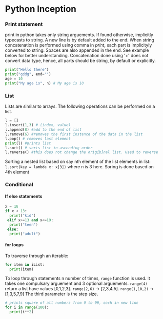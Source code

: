 # Python Inception

### Print statement
print in python takes only string arguements. If found otherwise, implicitly typecasts to string. A new line is by default 
added to the end. When string concatenation is performed using comma in *print*, each part is implicityly converted to string. 
Spaces are also appended in the end. See example below for better understanding. Concatenation done using '+' does not convert 
data type, hence, all parts should be string, by default or explicitly.
```Python
print("Hello there")
print("gddg", end='')
age = 10
print("My age is", n) # My age is 10
```

### List
Lists are similar to arrays. The following operations can be performed on a list.
```Python
l = []
l.insert(1,3) # (index, value)
l.append(8) #add to the end of list
l.remove(6) #removes the first instance of the data in the list
l.pop() # removes last element 
print(l) #prints list
l.sort() # sorts list in ascending order
l.reverse() #this does not change the origib]nal list. Used to reverse order of elements
```
Sorting a nested list based on say nth element of the list elements in list:
```l.sort(key = lambda x: x[3])``` where n is 3 here. Soring is done based on 4th element

### Conditional
#### If else statements
```Python
x = 18
if x < 13:
  print("kid")
 elif x>=13 and x<=19:
  print("teen")
 else:
  print("adult")
```

#### for loops
To traverse through an iterable:
```python
for item in iList:
  print(item)
```
To loop through statements n number of times, ```range``` function is used. It takes one compulsary arguement and 3 optional 
arguements. ```range(4)``` return a list have values [0,1,2,3]. ```range(2,6)``` -> [2,3,4,5]. ```range(1,10,2)``` -> [1,3,5,7,9]
The third parameter is the step size.
```python
# prints square of all numbers from 0 to 99, each in new line
for i in range(100):
  print(i**2) 
```
